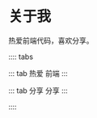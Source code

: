 # 关于我

热爱前端代码，喜欢分享。

:::: tabs

::: tab 热爱
    前端
:::


::: tab 分享
    分享
:::

::::

<Vssue :options="{ locale: 'zh' }"  />